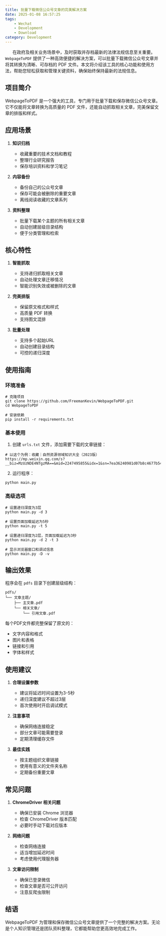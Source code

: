 ```yaml
---
title: 批量下载微信公众号文章的完美解决方案
date: 2025-01-08 16:57:25
tags:
    - Wechat
    - Development
    - Download
category: Development
---
```


&nbsp;&nbsp;&nbsp;&nbsp;&nbsp;&nbsp;在政府及相关业务场景中，及时获取并存档最新的法律法规信息至关重要。`WebpageToPDF` 提供了一种高效便捷的解决方案，可以批量下载微信公众号文章并将其转换为清晰、可存档的 PDF 文件。本文将介绍该工具的核心功能和使用方法，帮助您轻松获取和管理关键资料，确保始终保持最新的法规信息。

<!-- more -->

## 项目简介

WebpageToPDF 是一个强大的工具，专门用于批量下载和保存微信公众号文章。它不仅能将文章转换为高质量的 PDF 文件，还能自动抓取相关文章，完美保留文章的排版和样式。

## 应用场景

1. **知识归档**
   - 收藏重要的技术文档和教程
   - 整理行业研究报告
   - 保存培训资料和学习笔记

2. **内容备份**
   - 备份自己的公众号文章
   - 保存可能会被删除的重要文章
   - 离线阅读收藏的文章系列

3. **资料整理**
   - 批量下载某个主题的所有相关文章
   - 自动创建层级目录结构
   - 便于分类管理和检索

## 核心特性

1. **智能抓取**
   - 支持递归抓取相关文章
   - 自动处理文章迁移情况
   - 智能识别失效或被删除的文章

2. **完美排版**
   - 保留原文格式和样式
   - 高质量 PDF 转换
   - 支持图文混排

3. **批量处理**
   - 支持多个起始URL
   - 自动创建目录结构
   - 可控的递归深度

## 使用指南

### 环境准备
```shell
# 克隆项目
git clone https://github.com/FreemanKevin/WebpageToPDF.git
cd WebpageToPDF

# 安装依赖
pip install -r requirements.txt
```

### 基本使用
1. 创建 `urls.txt` 文件，添加需要下载的文章链接：
```text
# 以这个为例：收藏｜自然资源领域知识大全（2023版）
https://mp.weixin.qq.com/s?__biz=MzUzNDE4NTgzMA==&mid=2247495855&idx=1&sn=7ea36240981d07b8c4677b54e38008ce&chksm=fb2f1fda387b3068283fcfef902990bcd745dc9962b436002a4ffe71ccdf1b36b5346f018625&scene=27
```

2. 运行程序：
```shell
python main.py
```

### 高级选项
```shell
# 设置递归深度为3层
python main.py -d 3

# 设置页面加载延迟为5秒
python main.py -t 5

# 设置递归深度为2层，页面加载延迟为3秒
python main.py -d 2 -t 3 

# 显示浏览器窗口和调试信息
python main.py -D -v
```

## 输出效果

程序会在 `pdfs` 目录下创建层级结构：
```
pdfs/
└── 文章主题/
    ├── 主文章.pdf
    └── 相关文章/
        └── 引用文章.pdf
```

每个PDF文件都完整保留了原文的：
- 文字内容和格式
- 图片和表格
- 链接和引用
- 字体和样式

## 使用建议

1. **合理设置参数**
   - 建议将延迟时间设置为3-5秒
   - 递归深度建议不超过3层
   - 首次使用时开启调试模式

2. **注意事项**
   - 确保网络连接稳定
   - 部分文章可能需要登录
   - 定期清理缓存文件

3. **最佳实践**
   - 按主题组织文章链接
   - 使用有意义的文件夹名称
   - 定期备份重要文章

## 常见问题

1. **ChromeDriver 相关问题**
   - 确保已安装 Chrome 浏览器
   - 检查 ChromeDriver 版本匹配
   - 必要时手动下载对应版本

2. **网络问题**
   - 检查网络连接
   - 适当增加延迟时间
   - 考虑使用代理服务器

3. **文章访问限制**
   - 确保已登录微信
   - 检查文章是否可公开访问
   - 注意反爬虫限制

## 结语

WebpageToPDF 为管理和保存微信公众号文章提供了一个完整的解决方案。无论是个人知识管理还是团队资料整理，它都能帮助您更高效地完成工作。